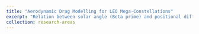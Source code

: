 ```yaml
---
title: "Aerodynamic Drag Modelling for LEO Mega-Constellations"
excerpt: "Relation between solar angle (Beta prime) and positional differences in the height, cross-track and along-track directions. <br/><img src='/images/HCL_drag_diff.png' width='500'>"
collection: research-areas
---
```

